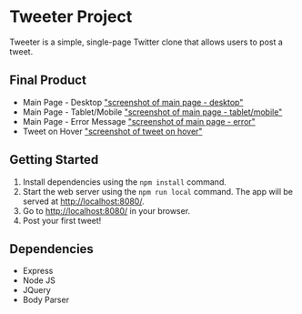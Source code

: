 # Tweeter Project

Tweeter is a simple, single-page Twitter clone that allows users to post a tweet.

## Final Product

- Main Page - Desktop
["screenshot of main page - desktop"](https://github.com/briandlafond/tweeter/blob/master/docs/Main%20Page%20Desktop.png?raw=true)
- Main Page - Tablet/Mobile
["screenshot of main page - tablet/mobile"](https://github.com/briandlafond/tweeter/blob/master/docs/Main%20Page%20Tablet:Mobile.png?raw=true)
- Main Page - Error Message
["screenshot of main page - error"](https://github.com/briandlafond/tweeter/blob/master/docs/Error%20Message.png?raw=true)
- Tweet on Hover
["screenshot of tweet on hover"](https://github.com/briandlafond/tweeter/blob/master/docs/Tweet%20on%20Hover.png?raw=true)

## Getting Started

1. Install dependencies using the `npm install` command.
2. Start the web server using the `npm run local` command. The app will be served at <http://localhost:8080/>.
3. Go to <http://localhost:8080/> in your browser.
4. Post your first tweet!

## Dependencies

- Express
- Node JS
- JQuery
- Body Parser

